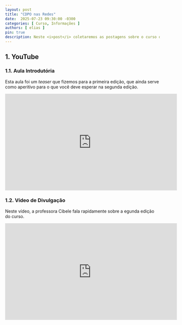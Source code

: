 ```yaml
---
layout: post
title: "CDPO nas Redes"
date:  2025-07-23 09:30:00 -0300
categories: [ Curso, Informações ]
authors: [ elias ]
pin: true
description: Neste <i>post</i> coletaremos as postagens sobre o curso de atualização <strong>Estatística e Otimização para Ciência de Dados e Pesquisa Operacional</strong> nas redes sociais e outras mídias.
---
```


## 1. YouTube

### 1.1. Aula Introdutória

Esta aula foi um _teaser_ que fizemos para a primeira edição, que ainda serve como aperitivo para o que você deve esperar na segunda edição.

<iframe width="560" height="315" src="https://www.youtube.com/embed/slGZxsKJThk?si=T-sxOr8C7X3dGJXt" title="YouTube video player" frameborder="0" allow="accelerometer; autoplay; clipboard-write; encrypted-media; gyroscope; picture-in-picture; web-share" referrerpolicy="strict-origin-when-cross-origin" allowfullscreen></iframe>

### 1.2. Vídeo de Divulgação

Neste vídeo, a professora Cibele fala rapidamente sobre a egunda edição do curso.

<iframe width="560" height="315" src="https://www.youtube.com/embed/zRaVib2U1_g?si=vDeaWTJF75-TatZH" title="YouTube video player" frameborder="0" allow="accelerometer; autoplay; clipboard-write; encrypted-media; gyroscope; picture-in-picture; web-share" referrerpolicy="strict-origin-when-cross-origin" allowfullscreen></iframe>